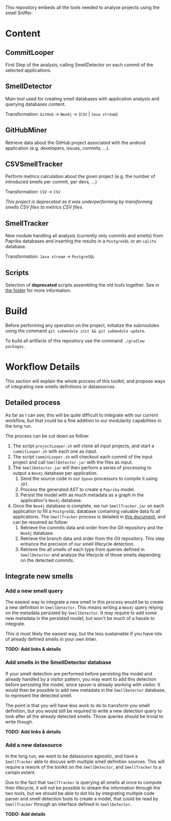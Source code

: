 This repository embeds all the tools needed to analyse projects using the smell Sniffer.

# Content 
## CommitLooper

First Step of the analysis, calling SmellDetector on each commit of the selected applications.

## SmellDetector

Main tool used for creating smell databases with application analysis and querying databases content.

Transformation: `GitHub` -> `Neo4j` -> (`CSV` | `Java stream`)

## GitHubMiner

Retrieve data about the GitHub project associated with the android application (e.g. developers, issues, commits, ...).

## CSVSmellTracker

Perform metrics calculation about the given project (e.g. the number of introduced smells per commit, per devs, ...)

Transformation: `CSV` -> `CSV`

*This project is deprecated as it was underperforming by transforming smells CSV files to metrics CSV files.*

## SmellTracker

New module handling all analysis (currently only commits and smells) from Paprika databases
and inserting the results in a `PostgreSQL` or an `sqlite` database. 

Transformation: `Java stream` -> `PostgreSQL`

## Scripts

Selection of **deprecated** scripts assembling the old tools together.
See in [the folder](scripts) for more information.

# Build

Before performing any operation on the project, initialize the submodules using the command `git submodule init && git submodule update`.

To build all artifacts of this repository use the command `./gradlew packages`.


# Workflow Details

This section will explain the whole process of this toolkit, and propose ways of integrating new smells definitions or datasources.

## Detailed process

As far as I can see, this will be quite difficult to integrate with our current workflow, but that could be a fine addition to our modularity capabilities in the long run.

The process can be cut down as follow:
1. The script `projectLooper.sh` will clone all input projects, and start a `commitLooper.sh` with each one as input.
2. The script `commitLooper.sh` will checkout each commit of the input project and call `SmellDetector.jar` with the files as input.
3. The `SmellDetector.jar` will then perform a series of processing to output a `Neo4j` database per application.
    1. Send the source code in our `Spoon` processors to compile it using `JDT`.
    2. Process the generated *AST* to create a `Paprika` model.
    3. Persist the model with as much metadata as a graph in the application's `Neo4j` database.
4. Once the `Neo4j` database is complete, we run `SmellTracker.jar` on each application to fill a `PostgreSQL` database containing valuable data fo all applications.
The `SmellTracker` process is detailed in [this document](./SmellTracker/docs/process.pdf), and can be resumed as follow:
    1. Retrieve the commits data and order from the *Git* repository and the `Neo4j` database.
    2. Retrieve the branch data and order from the *Git* repository. This step enhance the precision of our smell lifecycle detection.
    3. Retrieve the all smells of each type from queries defined in `SmellDetector` and analyze the lifecycle of those smells depending on the detected commits.

## Integrate new smells

### Add a new smell query

The easiest way to integrate a new smell in this process would be to create a new definition in `SmellDetector`.
This means writing a `Neo4j` query relying on the metadata persisted by `SmellDetector`.
It may require to add some new metadata in the persisted model, but won't be much of a hassle to integrate.

This is most likely the easiest way, but the less sustainable if you have lots of already defined smells in your own linter.

**TODO: Add links & details**

### Add smells in the SmellDetector database

If your smell detection are performed before persisting the model and already handled by a visitor pattern,
you may want to add this detection before persisting the model, since spoon is already working with visitor.
It would then be possible to add new metadata in the `SmellDetector` database, to represent the detected smell.


The point is that you will have less work to do to transform you smell definition,
but you would still be required to write a new detection query to look after all the already detected smells.
Those queries should be trivial to write though.

**TODO: Add links & details**

### Add a new datasource

In the long run, we want to be datasource agnostic, and have a `SmellTracker` able to discuss with multiple smell definition sources.
This will require a rework of the toolkit on the `SmellDetector`, and `SmellTracker` to a certain extent.

Due to the fact that `SmellTracker` is querying all smells at once to compute their lifecycle, it will not be possible to stream the information through the
two tools, but we should be able to dot his by integrating multiple code parser and smell detection tools to create a model,
that could be read by `SmellTracker` through an interface defined in `SmellDetector`.

**TODO: Add details**
